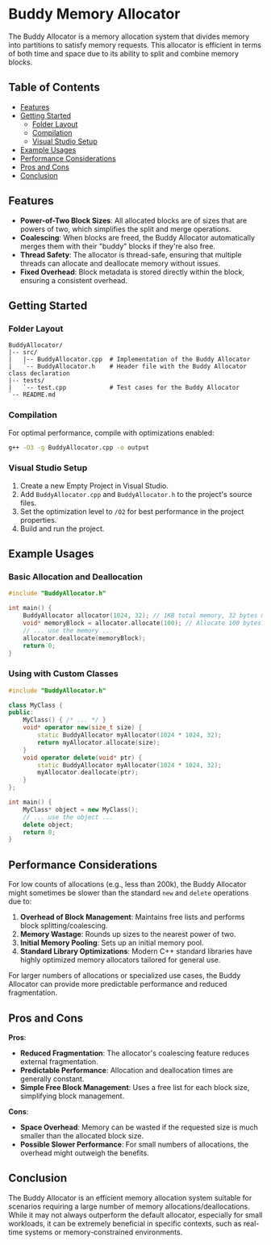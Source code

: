 
# Buddy Memory Allocator

The Buddy Allocator is a memory allocation system that divides memory into partitions to satisfy memory requests. This allocator is efficient in terms of both time and space due to its ability to split and combine memory blocks.

## Table of Contents

- [Features](#features)
- [Getting Started](#getting-started)
  - [Folder Layout](#folder-layout)
  - [Compilation](#compilation)
  - [Visual Studio Setup](#visual-studio-setup)
- [Example Usages](#example-usages)
- [Performance Considerations](#performance-considerations)
- [Pros and Cons](#pros-and-cons)
- [Conclusion](#conclusion)

## Features

- **Power-of-Two Block Sizes**: All allocated blocks are of sizes that are powers of two, which simplifies the split and merge operations.
- **Coalescing**: When blocks are freed, the Buddy Allocator automatically merges them with their "buddy" blocks if they're also free.
- **Thread Safety**: The allocator is thread-safe, ensuring that multiple threads can allocate and deallocate memory without issues.
- **Fixed Overhead**: Block metadata is stored directly within the block, ensuring a consistent overhead.

## Getting Started

### Folder Layout

```
BuddyAllocator/
|-- src/
|   |-- BuddyAllocator.cpp  # Implementation of the Buddy Allocator
|   `-- BuddyAllocator.h    # Header file with the Buddy Allocator class declaration
|-- tests/
|   `-- test.cpp            # Test cases for the Buddy Allocator
`-- README.md
```

### Compilation

For optimal performance, compile with optimizations enabled:

```bash
g++ -O3 -g BuddyAllocator.cpp -o output
```

### Visual Studio Setup

1. Create a new Empty Project in Visual Studio.
2. Add `BuddyAllocator.cpp` and `BuddyAllocator.h` to the project's source files.
3. Set the optimization level to `/O2` for best performance in the project properties.
4. Build and run the project.

## Example Usages

### Basic Allocation and Deallocation

```cpp
#include "BuddyAllocator.h"

int main() {
    BuddyAllocator allocator(1024, 32); // 1KB total memory, 32 bytes minimum block size
    void* memoryBlock = allocator.allocate(100); // Allocate 100 bytes.
    // ... use the memory ...
    allocator.deallocate(memoryBlock);
    return 0;
}
```

### Using with Custom Classes

```cpp
#include "BuddyAllocator.h"

class MyClass {
public:
    MyClass() { /* ... */ }
    void* operator new(size_t size) {
        static BuddyAllocator myAllocator(1024 * 1024, 32);
        return myAllocator.allocate(size);
    }
    void operator delete(void* ptr) {
        static BuddyAllocator myAllocator(1024 * 1024, 32);
        myAllocator.deallocate(ptr);
    }
};

int main() {
    MyClass* object = new MyClass();
    // ... use the object ...
    delete object;
    return 0;
}
```

## Performance Considerations

For low counts of allocations (e.g., less than 200k), the Buddy Allocator might sometimes be slower than the standard `new` and `delete` operations due to:

1. **Overhead of Block Management**: Maintains free lists and performs block splitting/coalescing.
2. **Memory Wastage**: Rounds up sizes to the nearest power of two.
3. **Initial Memory Pooling**: Sets up an initial memory pool.
4. **Standard Library Optimizations**: Modern C++ standard libraries have highly optimized memory allocators tailored for general use.

For larger numbers of allocations or specialized use cases, the Buddy Allocator can provide more predictable performance and reduced fragmentation.

## Pros and Cons

**Pros**:
- **Reduced Fragmentation**: The allocator's coalescing feature reduces external fragmentation.
- **Predictable Performance**: Allocation and deallocation times are generally constant.
- **Simple Free Block Management**: Uses a free list for each block size, simplifying block management.

**Cons**:
- **Space Overhead**: Memory can be wasted if the requested size is much smaller than the allocated block size.
- **Possible Slower Performance**: For small numbers of allocations, the overhead might outweigh the benefits.

## Conclusion

The Buddy Allocator is an efficient memory allocation system suitable for scenarios requiring a large number of memory allocations/deallocations. While it may not always outperform the default allocator, especially for small workloads, it can be extremely beneficial in specific contexts, such as real-time systems or memory-constrained environments.
